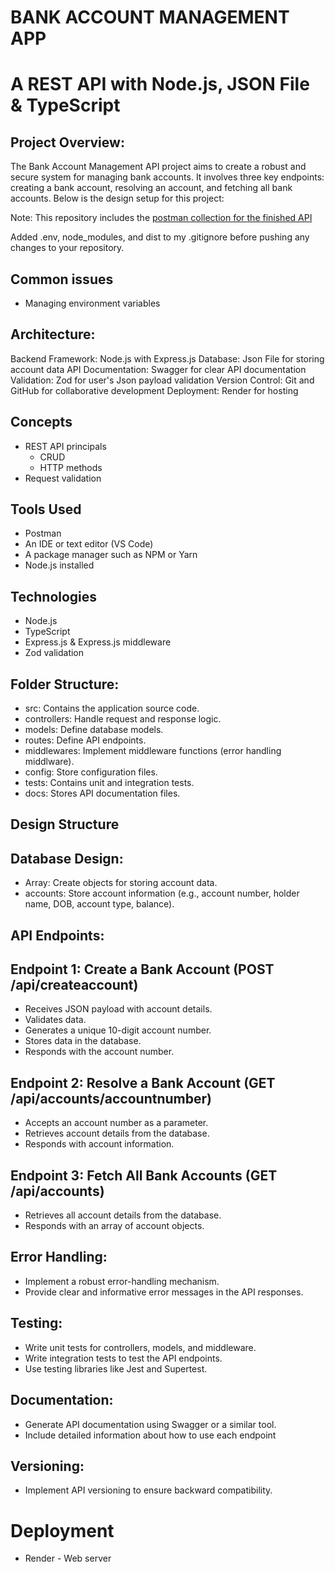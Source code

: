 # BANK ACCOUNT MANAGEMENT APP

# A REST API with Node.js, JSON File & TypeScript

## Project Overview:
The Bank Account Management API project aims to create a robust and secure system for managing bank accounts. It involves three key endpoints: creating a bank account, resolving an account, and fetching all bank accounts. Below is the design setup for this project:

Note: This repository includes the [postman collection for the finished API](postman_collection.json)

Added .env, node_modules, and dist to my .gitignore before pushing any changes to your repository. 

## Common issues
* Managing environment variables

## Architecture:

Backend Framework: Node.js with Express.js
Database: Json File for storing account data
API Documentation: Swagger for clear API documentation
Validation: Zod for user's Json payload validation
Version Control: Git and GitHub for collaborative development
Deployment: Render for hosting

## Concepts
* REST API principals
    * CRUD
    * HTTP methods
* Request validation

## Tools Used
* Postman
* An IDE or text editor (VS Code)
* A package manager such as NPM or Yarn
* Node.js installed

## Technologies
* Node.js
* TypeScript
* Express.js & Express.js middleware
* Zod validation

## Folder Structure:

* src: Contains the application source code.
* controllers: Handle request and response logic.
* models: Define database models.
* routes: Define API endpoints.
* middlewares: Implement middleware functions (error handling middlware).
* config: Store configuration files.
* tests: Contains unit and integration tests.
* docs: Stores API documentation files.

## Design Structure
## Database Design:

* Array: Create objects for storing account data.
* accounts: Store account information (e.g., account number, holder name, DOB, account type, balance).

## API Endpoints:

## Endpoint 1: Create a Bank Account (POST /api/createaccount)

* Receives JSON payload with account details.
* Validates data.
* Generates a unique 10-digit account number.
* Stores data in the database.
* Responds with the account number.

## Endpoint 2: Resolve a Bank Account (GET /api/accounts/accountnumber)

* Accepts an account number as a parameter.
* Retrieves account details from the database.
* Responds with account information.

## Endpoint 3: Fetch All Bank Accounts (GET /api/accounts)

* Retrieves all account details from the database.
* Responds with an array of account objects.

## Error Handling:

* Implement a robust error-handling mechanism.
* Provide clear and informative error messages in the API responses.

## Testing:

* Write unit tests for controllers, models, and middleware.
* Write integration tests to test the API endpoints.
* Use testing libraries like Jest and Supertest.
## Documentation:

* Generate API documentation using Swagger or a similar tool.
* Include detailed information about how to use each endpoint

## Versioning:
* Implement API versioning to ensure backward compatibility.
  
# Deployment
* Render - Web server

